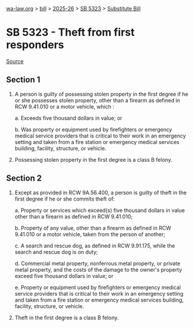 [wa-law.org](/) > [bill](/bill/) > [2025-26](/bill/2025-26/) > [SB 5323](/bill/2025-26/sb/5323/) > [Substitute Bill](/bill/2025-26/sb/5323/S/)

# SB 5323 - Theft from first responders

[Source](http://lawfilesext.leg.wa.gov/biennium/2025-26/Pdf/Bills/Senate%20Bills/5323-S.pdf)

## Section 1
1. A person is guilty of possessing stolen property in the first degree if he or she possesses stolen property, other than a firearm as defined in RCW 9.41.010 or a motor vehicle, which :

    a. Exceeds five thousand dollars in value; or

    b. Was property or equipment used by firefighters or emergency medical service providers that is critical to their work in an emergency setting and taken from a fire station or emergency medical services building, facility, structure, or vehicle.

2. Possessing stolen property in the first degree is a class B felony.

## Section 2
1. Except as provided in RCW 9A.56.400, a person is guilty of theft in the first degree if he or she commits theft of:

    a. Property or services which exceed(s) five thousand dollars in value other than a firearm as defined in RCW 9.41.010;

    b. Property of any value, other than a firearm as defined in RCW 9.41.010 or a motor vehicle, taken from the person of another;

    c. A search and rescue dog, as defined in RCW 9.91.175, while the search and rescue dog is on duty;

    d. Commercial metal property, nonferrous metal property, or private metal property,  and the costs of the damage to the owner's property exceed five thousand dollars in value; or

    e. Property or equipment used by firefighters or emergency medical service providers that is critical to their work in an emergency setting and taken from a fire station or emergency medical services building, facility, structure, or vehicle.

2. Theft in the first degree is a class B felony.

